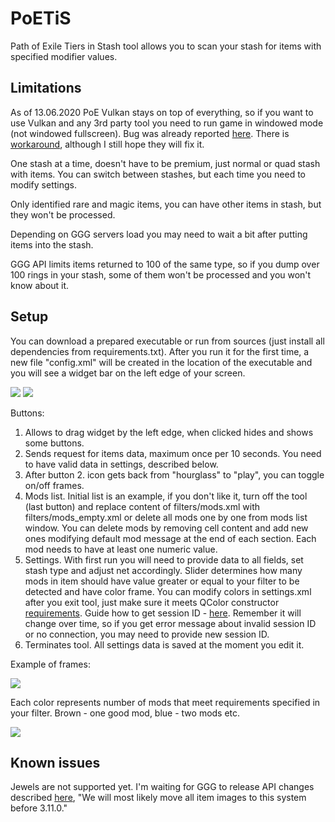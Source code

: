 # PoETiS
Path of Exile Tiers in Stash tool allows you to scan your stash for items with specified modifier values.

## Limitations

As of 13.06.2020 PoE Vulkan stays on top of everything, so if you want to use Vulkan and any 3rd party tool you need to run game in windowed mode (not windowed fullscreen).
Bug was already reported [here](https://www.pathofexile.com/forum/view-thread/2867255).
There is [workaround](https://www.reddit.com/r/pathofexile/comments/gseuoy/vulkan_test_technical_megathread/fs6tie9/?utm_source=reddit&utm_medium=usertext&utm_name=pathofexile&utm_content=t1_fsufmjb), although I still hope they will fix it.

One stash at a time, doesn't have to be premium, just normal or quad stash with items. You can switch between stashes, but each time you need to modify settings.

Only identified rare and magic items, you can have other items in stash, but they won't be processed.

Depending on GGG servers load you may need to wait a bit after putting items into the stash.

GGG API limits items returned to 100 of the same type, so if you dump over 100 rings in your stash, some of them won't be processed and you won't know about it.

## Setup
You can download a prepared executable or run from sources (just install all dependencies from requirements.txt).
After you run it for the first time, a new file "config.xml" will be created in the location of the executable and you will see a widget bar on the left edge of your screen.

![](https://i.ibb.co/qmrw6YP/main-widget.png)
![](https://i.ibb.co/vQp7wjb/main-widget-hidden.png)

Buttons:
1. Allows to drag widget by the left edge, when clicked hides and shows some buttons.
2. Sends request for items data, maximum once per 10 seconds. You need to have valid data in settings, described below.
3. After button 2. icon gets back from "hourglass" to "play", you can toggle on/off frames.
4. Mods list. Initial list is an example, if you don't like it, turn off the tool (last button) and replace content of filters/mods.xml with filters/mods_empty.xml or delete all mods one by one from mods list window.
You can delete mods by removing cell content and add new ones modifying default mod message at the end of each section. Each mod needs to have at least one numeric value.
5. Settings. With first run you will need to provide data to all fields, set stash type and adjust net accordingly.
Slider determines how many mods in item should have value greater or equal to your filter to be detected and have color frame.
You can modify colors in settings.xml after you exit tool, just make sure it meets QColor constructor [requirements](https://doc.qt.io/qt-5/qcolor.html).
Guide how to get session ID - [here](https://github.com/Stickymaddness/Procurement/wiki/SessionID). Remember it will change over time, so if you get error message about invalid session ID or no connection, you may need to provide new session ID.
6. Terminates tool. All settings data is saved at the moment you edit it.

Example of frames:

![](https://i.ibb.co/YccKHfH/borders.png)

Each color represents number of mods that meet requirements specified in your filter. Brown - one good mod, blue - two mods etc.

![](https://i.ibb.co/0qhjLHh/colors.png)


## Known issues

Jewels are not supported yet. I'm waiting for GGG to release API changes described [here](https://www.pathofexile.com/forum/view-thread/2784742/page/1#p22948552), "We will most likely move all item images to this system before 3.11.0."
